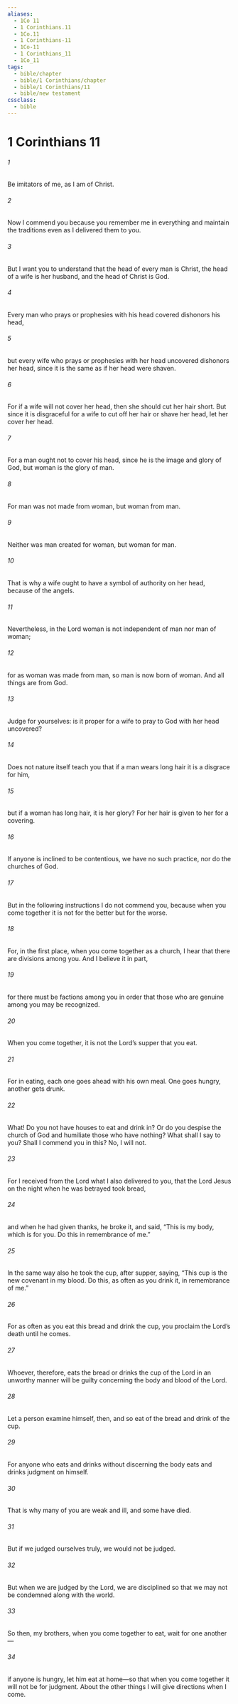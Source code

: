 ```yaml
---
aliases:
  - 1Co 11
  - 1 Corinthians.11
  - 1Co.11
  - 1 Corinthians-11
  - 1Co-11
  - 1 Corinthians_11
  - 1Co_11
tags:
  - bible/chapter
  - bible/1 Corinthians/chapter
  - bible/1 Corinthians/11
  - bible/new testament
cssclass:
  - bible
---
```


# 1 Corinthians 11

###### 1
Be imitators of me, as I am of Christ.
###### 2
Now I commend you because you remember me in everything and maintain the traditions even as I delivered them to you.
###### 3
But I want you to understand that the head of every man is Christ, the head of a wife is her husband, and the head of Christ is God.
###### 4
Every man who prays or prophesies with his head covered dishonors his head,
###### 5
but every wife who prays or prophesies with her head uncovered dishonors her head, since it is the same as if her head were shaven.
###### 6
For if a wife will not cover her head, then she should cut her hair short. But since it is disgraceful for a wife to cut off her hair or shave her head, let her cover her head.
###### 7
For a man ought not to cover his head, since he is the image and glory of God, but woman is the glory of man.
###### 8
For man was not made from woman, but woman from man.
###### 9
Neither was man created for woman, but woman for man.
###### 10
That is why a wife ought to have a symbol of authority on her head, because of the angels.
###### 11
Nevertheless, in the Lord woman is not independent of man nor man of woman;
###### 12
for as woman was made from man, so man is now born of woman. And all things are from God.
###### 13
Judge for yourselves: is it proper for a wife to pray to God with her head uncovered?
###### 14
Does not nature itself teach you that if a man wears long hair it is a disgrace for him,
###### 15
but if a woman has long hair, it is her glory? For her hair is given to her for a covering.
###### 16
If anyone is inclined to be contentious, we have no such practice, nor do the churches of God.
###### 17
But in the following instructions I do not commend you, because when you come together it is not for the better but for the worse.
###### 18
For, in the first place, when you come together as a church, I hear that there are divisions among you. And I believe it in part,
###### 19
for there must be factions among you in order that those who are genuine among you may be recognized.
###### 20
When you come together, it is not the Lord’s supper that you eat.
###### 21
For in eating, each one goes ahead with his own meal. One goes hungry, another gets drunk.
###### 22
What! Do you not have houses to eat and drink in? Or do you despise the church of God and humiliate those who have nothing? What shall I say to you? Shall I commend you in this? No, I will not.
###### 23
For I received from the Lord what I also delivered to you, that the Lord Jesus on the night when he was betrayed took bread,
###### 24
and when he had given thanks, he broke it, and said, “This is my body, which is for  you. Do this in remembrance of me.”
###### 25
In the same way also he took the cup, after supper, saying, “This cup is the new covenant in my blood. Do this, as often as you drink it, in remembrance of me.”
###### 26
For as often as you eat this bread and drink the cup, you proclaim the Lord’s death until he comes.
###### 27
Whoever, therefore, eats the bread or drinks the cup of the Lord in an unworthy manner will be guilty concerning the body and blood of the Lord.
###### 28
Let a person examine himself, then, and so eat of the bread and drink of the cup.
###### 29
For anyone who eats and drinks without discerning the body eats and drinks judgment on himself.
###### 30
That is why many of you are weak and ill, and some have died.
###### 31
But if we judged ourselves truly, we would not be judged.
###### 32
But when we are judged by the Lord, we are disciplined so that we may not be condemned along with the world.
###### 33
So then, my brothers, when you come together to eat, wait for one another—
###### 34
if anyone is hungry, let him eat at home—so that when you come together it will not be for judgment. About the other things I will give directions when I come.


